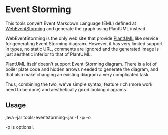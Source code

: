 # Event Storming

This tools convert Event Markdown Language (EML) defined at [WebEventStorming](http://webeventstorming.com) and generate the graph using PlantUML instead.

WebEventStorming is the only web site that provide [PlantUML](http://plantuml.com) like service for generating Event Storming diagram.  However, it has very limited support in types, no static URL, comments are ignored and the generated image is just aesthetic inferior to that of PlantUML.

PlantUML itself doesn't support Event Storming diagram.  There is a lot of boiler plate code and hidden arrows needed to generate the diagram, and that also make changing an existing diagram a very complicated task.

Thus, combining the two, we've simple syntax, feature rich (more work need to be done) and aesthetically good looking diagrams.

## Usage

java -jar tools-eventstorming-<version>.jar -f <EML filename> -p <puml filename> -o <png filename>

-p is optional.

